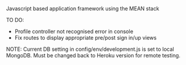 Javascript based application framework using the MEAN stack 


TO DO:

- Profile controller not recognised error in console
- Fix routes to display appropriate pre/post sign in/up views

NOTE: Current DB setting in config/env/development.js is set to local MongoDB.
Must be changed back to Heroku version for remote testing.